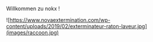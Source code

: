 Willkommen zu nokx !

![https://www.novaextermination.com/wp-content/uploads/2019/02/exterminateur-raton-laveur.jpg](images/raccoon.jpg)
